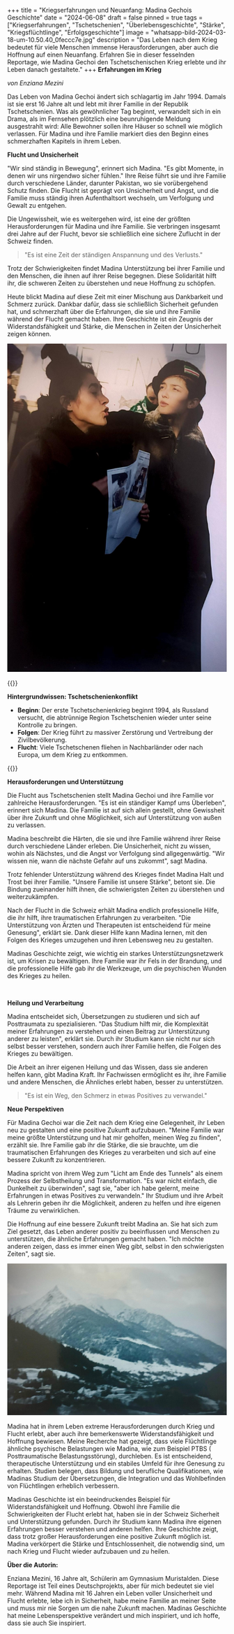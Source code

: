 +++
title = "Kriegserfahrungen und Neuanfang: Madina Gechois Geschichte"
date = "2024-06-08"
draft = false
pinned = true
tags = ["Kriegserfahrungen", "Tschetschenien", "Überlebensgeschichte", "Stärke", "Kriegsflüchtlinge", "Erfolgsgeschichte"]
image = "whatsapp-bild-2024-03-18-um-10.50.40_0feccc7e.jpg"
description = "Das Leben nach dem Krieg bedeutet für viele Menschen immense Herausforderungen, aber auch die Hoffnung auf einen Neuanfang. Erfahren Sie in dieser fesselnden Reportage, wie Madina Gechoi den Tschetschenischen Krieg erlebte und ihr Leben danach gestaltete."
+++
**Erfahrungen im Krieg**

*von Enziana Mezini*

Das Leben von Madina Gechoi ändert sich schlagartig im Jahr 1994. Damals ist sie erst 16 Jahre alt und lebt mit ihrer Familie in der Republik Tschetschenien. Was als gewöhnlicher Tag beginnt, verwandelt sich in ein Drama, als im Fernsehen plötzlich eine beunruhigende Meldung ausgestrahlt wird: Alle Bewohner sollen ihre Häuser so schnell wie möglich verlassen. Für Madina und ihre Familie markiert dies den Beginn eines schmerzhaften Kapitels in ihrem Leben.

**Flucht und Unsicherheit**

"Wir sind ständig in Bewegung", erinnert sich Madina. "Es gibt Momente, in denen wir uns nirgendwo sicher fühlen." Ihre Reise führt sie und ihre Familie durch verschiedene Länder, darunter Pakistan, wo sie vorübergehend Schutz finden. Die Flucht ist geprägt von Unsicherheit und Angst, und die Familie muss ständig ihren Aufenthaltsort wechseln, um Verfolgung und Gewalt zu entgehen.

Die Ungewissheit, wie es weitergehen wird, ist eine der größten Herausforderungen für Madina und ihre Familie. Sie verbringen insgesamt drei Jahre auf der Flucht, bevor sie schließlich eine sichere Zuflucht in der Schweiz finden. 

> "Es ist eine Zeit der ständigen Anspannung und des Verlusts."

Trotz der Schwierigkeiten findet Madina Unterstützung bei ihrer Familie und den Menschen, die ihnen auf ihrer Reise begegnen. Diese Solidarität hilft ihr, die schweren Zeiten zu überstehen und neue Hoffnung zu schöpfen.

Heute blickt Madina auf diese Zeit mit einer Mischung aus Dankbarkeit und Schmerz zurück. Dankbar dafür, dass sie schließlich Sicherheit gefunden hat, und schmerzhaft über die Erfahrungen, die sie und ihre Familie während der Flucht gemacht haben. Ihre Geschichte ist ein Zeugnis der Widerstandsfähigkeit und Stärke, die Menschen in Zeiten der Unsicherheit zeigen können.

![Madina Gechoi, im Konflikt mit ihrer Mutter, beteiligte sich an Protesten während des Krieges.](whatsapp-bild-2024-03-18-um-10.50.40_0feccc7e.jpg)



{{<box>}}

**Hintergrundwissen: Tschetschenienkonflikt**

* **Beginn**: Der erste Tschetschenienkrieg beginnt 1994, als Russland versucht, die abtrünnige Region Tschetschenien wieder unter seine Kontrolle zu bringen.
* **Folgen**: Der Krieg führt zu massiver Zerstörung und Vertreibung der Zivilbevölkerung.
* **Flucht**: Viele Tschetschenen fliehen in Nachbarländer oder nach Europa, um dem Krieg zu entkommen.

{{</box>}}



**Herausforderungen und Unterstützung**

Die Flucht aus Tschetschenien stellt Madina Gechoi und ihre Familie vor zahlreiche Herausforderungen. "Es ist ein ständiger Kampf ums Überleben", erinnert sich Madina. Die Familie ist auf sich allein gestellt, ohne Gewissheit über ihre Zukunft und ohne Möglichkeit, sich auf Unterstützung von außen zu verlassen.

Madina beschreibt die Härten, die sie und ihre Familie während ihrer Reise durch verschiedene Länder erleben. Die Unsicherheit, nicht zu wissen, wohin als Nächstes, und die Angst vor Verfolgung sind allgegenwärtig. "Wir wissen nie, wann die nächste Gefahr auf uns zukommt", sagt Madina.

Trotz fehlender Unterstützung während des Krieges findet Madina Halt und Trost bei ihrer Familie. "Unsere Familie ist unsere Stärke", betont sie. Die Bindung zueinander hilft ihnen, die schwierigsten Zeiten zu überstehen und weiterzukämpfen.

Nach der Flucht in die Schweiz erhält Madina endlich professionelle Hilfe, die ihr hilft, ihre traumatischen Erfahrungen zu verarbeiten. "Die Unterstützung von Ärzten und Therapeuten ist entscheidend für meine Genesung", erklärt sie. Dank dieser Hilfe kann Madina lernen, mit den Folgen des Krieges umzugehen und ihren Lebensweg neu zu gestalten.

Madinas Geschichte zeigt, wie wichtig ein starkes Unterstützungsnetzwerk ist, um Krisen zu bewältigen. Ihre Familie war ihr Fels in der Brandung, und die professionelle Hilfe gab ihr die Werkzeuge, um die psychischen Wunden des Krieges zu heilen.

 

**Heilung und Verarbeitung**

Madina entscheidet sich, Übersetzungen zu studieren und sich auf Posttraumata zu spezialisieren. "Das Studium hilft mir, die Komplexität meiner Erfahrungen zu verstehen und einen Beitrag zur Unterstützung anderer zu leisten", erklärt sie. Durch ihr Studium kann sie nicht nur sich selbst besser verstehen, sondern auch ihrer Familie helfen, die Folgen des Krieges zu bewältigen.

Die Arbeit an ihrer eigenen Heilung und das Wissen, dass sie anderen helfen kann, gibt Madina Kraft. Ihr Fachwissen ermöglicht es ihr, ihre Familie und andere Menschen, die Ähnliches erlebt haben, besser zu unterstützen.

> "Es ist ein Weg, den Schmerz in etwas Positives zu verwandel."



**Neue Perspektiven**

Für Madina Gechoi war die Zeit nach dem Krieg eine Gelegenheit, ihr Leben neu zu gestalten und eine positive Zukunft aufzubauen. "Meine Familie war meine größte Unterstützung und hat mir geholfen, meinen Weg zu finden", erzählt sie. Ihre Familie gab ihr die Stärke, die sie brauchte, um die traumatischen Erfahrungen des Krieges zu verarbeiten und sich auf eine bessere Zukunft zu konzentrieren.

Madina spricht von ihrem Weg zum "Licht am Ende des Tunnels" als einem Prozess der Selbstheilung und Transformation. "Es war nicht einfach, die Dunkelheit zu überwinden", sagt sie, "aber ich habe gelernt, meine Erfahrungen in etwas Positives zu verwandeln." Ihr Studium und ihre Arbeit als Lehrerin geben ihr die Möglichkeit, anderen zu helfen und ihre eigenen Träume zu verwirklichen.

Die Hoffnung auf eine bessere Zukunft treibt Madina an. Sie hat sich zum Ziel gesetzt, das Leben anderer positiv zu beeinflussen und Menschen zu unterstützen, die ähnliche Erfahrungen gemacht haben. "Ich möchte anderen zeigen, dass es immer einen Weg gibt, selbst in den schwierigsten Zeiten", sagt sie.



![Kaukasisches Gebirge](whatsapp-bild-2024-03-18-um-10.49.01_c4580687.jpg)

Madina hat in ihrem Leben extreme Herausforderungen durch Krieg und Flucht erlebt, aber auch ihre bemerkenswerte Widerstandsfähigkeit und Hoffnung bewiesen. Meine Recherche hat gezeigt, dass viele Flüchtlinge ähnliche psychische Belastungen wie Madina, wie zum Beispiel PTBS ( Posttraumatische Belastungsstörung), durchleben. Es ist entscheidend, therapeutische Unterstützung und ein stabiles Umfeld für ihre Genesung zu erhalten. Studien belegen, dass Bildung und berufliche Qualifikationen, wie Madinas Studium der Übersetzungen, die Integration und das Wohlbefinden von Flüchtlingen erheblich verbessern.



Madinas Geschichte ist ein beeindruckendes Beispiel für Widerstandsfähigkeit und Hoffnung. Obwohl ihre Familie die Schwierigkeiten der Flucht erlebt hat, haben sie in der Schweiz Sicherheit und Unterstützung gefunden. Durch ihr Studium kann Madina ihre eigenen Erfahrungen besser verstehen und anderen helfen. Ihre Geschichte zeigt, dass trotz großer Herausforderungen eine positive Zukunft möglich ist. Madina verkörpert die Stärke und Entschlossenheit, die notwendig sind, um nach Krieg und Flucht wieder aufzubauen und zu heilen.



**Über die Autorin:**

Enziana Mezini, 16 Jahre alt, Schülerin am Gymnasium Muristalden. Diese Reportage ist Teil eines Deutschprojekts, aber für mich bedeutet sie viel mehr. Während Madina mit 16 Jahren ein Leben voller Unsicherheit und Flucht erlebte, lebe ich in Sicherheit, habe meine Familie an meiner Seite und muss mir nie Sorgen um die nahe Zukunft machen. Madinas Geschichte hat meine Lebensperspektive verändert und mich inspiriert, und ich hoffe, dass sie auch Sie inspiriert.